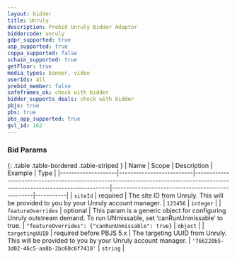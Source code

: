 ```yaml
---
layout: bidder
title: Unruly
description: Prebid Unruly Bidder Adaptor
biddercode: unruly
gdpr_supported: true
usp_supported: true
coppa_supported: false
schain_supported: true
getFloor: true
media_types: banner, video
userIds: all
prebid_member: false
safeframes_ok: check with bidder
bidder_supports_deals: check with bidder
pbjs: true
pbs: true
pbs_app_supported: true
gvl_id: 162
---
```


### Bid Params

{: .table .table-bordered .table-striped }
| Name               | Scope                    | Description                                                                                                                  | Example                                          | Type      |
|--------------------|--------------------------|------------------------------------------------------------------------------------------------------------------------------|--------------------------------------------------|-----------|
| `siteId`           | required                 | The site ID from Unruly. This will be provided to you by your Unruly account manager.                                        | `123456`                                         | `integer` |
| `featureOverrides` | optional                 | This param is a generic object for configuring Unruly outstream demand. To run UNmissable, set ‘canRunUnmissable’ to true.   | `"featureOverrides": {"canRunUnmissable": true}` | `object`  |
| `targetingUUID`    | required before PBJS 5.x | The targeting UUID from Unruly. This will be provided to you by your Unruly account manager.                                 | `'766220b5-3d02-46c5-aa8b-2bc60c6f7418'`         | `string`  |
